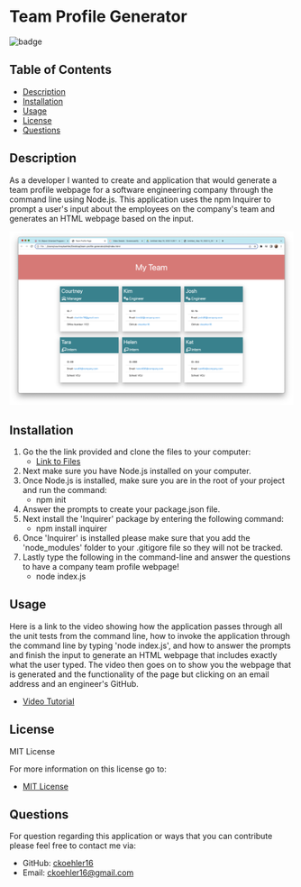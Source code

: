 # Team Profile Generator

![badge](https://img.shields.io/badge/License-MIT-yellow.svg)

## Table of Contents
- [Description](#description)
- [Installation](#installation)
- [Usage](#usage)
- [License](#license)
- [Questions](#questions)

## Description

As a developer I wanted to create and application that would generate a team profile webpage for a software engineering company through the command line using Node.js. This application uses the npm Inquirer to prompt a user's input about the employees on the company's team and generates an HTML webpage based on the input.

![screenshot](https://raw.githubusercontent.com/ckoehler16/team-profile-generator/develop/src/Screen%20Shot%202022-05-15%20at%204.08.14%20PM.png)

## Installation

1. Go the the link provided and clone the files to your computer:
    - [Link to Files](https://github.com/ckoehler16/team-profile-generator)
2. Next make sure you have Node.js installed on your computer.
3. Once Node.js is installed, make sure you are in the root of your project and run the command:
    - npm init
4. Answer the prompts to create your package.json file.
5. Next install the 'Inquirer' package by entering the following command:
    - npm install inquirer
6. Once 'Inquirer' is installed please make sure that you add the 'node_modules' folder to your .gitigore file so they will not be tracked.
7. Lastly type the following in the command-line and answer the questions to have a company team profile webpage!
    - node index.js

## Usage

Here is a link to the video showing how the application passes through all the unit tests from the command line, how to invoke the application through the command line by typing 'node index.js', and how to answer the prompts and finish the input to generate an HTML webpage that includes exactly what the user typed. The video then goes on to show you the webpage that is generated and the functionality of the page but clicking on an email address and an engineer's GitHub.

- [Video Tutorial](https://drive.google.com/file/d/1XfunVd3I-NXCCEo1Cj5iw7XPqXoq7ddf/view)

## License

MIT License

For more information on this license go to:
- [MIT License](https://choosealicense.com/licenses/mit/)

## Questions

For question regarding this application or ways that you can contribute please feel free to contact me via:

- GitHub: [ckoehler16](https://github.com/ckoehler16)
- Email: ckoehler16@gmail.com

